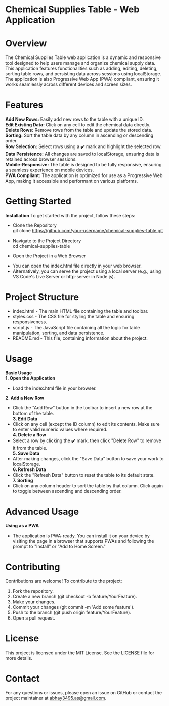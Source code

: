 # Chemical Supplies Table - Web Application

# Overview
The Chemical Supplies Table web application is a dynamic and responsive tool designed to help users manage and organize chemical supply data. This application features functionalities such as adding, editing, deleting, sorting table rows, and persisting data across sessions using localStorage. The application is also Progressive Web App (PWA) compliant, ensuring it works seamlessly across different devices and screen sizes.

# Features
**Add New Rows:** Easily add new rows to the table with a unique ID.<br />
**Edit Existing Data:** Click on any cell to edit the chemical data directly.<br />
**Delete Rows:** Remove rows from the table and update the stored data.<br />
**Sorting:** Sort the table data by any column in ascending or descending order.<br />
**Row Selection:** Select rows using a ✔️ mark and highlight the selected row.<br />
**Data Persistence:** All changes are saved to localStorage, ensuring data is retained across browser sessions.<br />
**Mobile-Responsive:** The table is designed to be fully responsive, ensuring a seamless experience on mobile devices.<br />
**PWA Compliant:** The application is optimized for use as a Progressive Web App, making it accessible and performant on various platforms.<br />

# Getting Started

**Installation**
To get started with the project, follow these steps:<br />

* Clone the Repository<br />
  git clone https://github.com/your-username/chemical-supplies-table.git
  
* Navigate to the Project Directory <br />
  cd chemical-supplies-table
  
* Open the Project in a Web Browser
 - You can open the index.html file directly in your web browser.<br />
 - Alternatively, you can serve the project using a local server (e.g., using VS Code's Live Server or http-server in Node.js).<br />

# Project Structure
* index.html - The main HTML file containing the table and toolbar.
* styles.css - The CSS file for styling the table and ensuring responsiveness.
* script.js - The JavaScript file containing all the logic for table manipulation, sorting, and data persistence.
* README.md - This file, containing information about the project.
  
# Usage

**Basic Usage** <br />
**1. Open the Application**<br />
   * Load the index.html file in your browser.
     
**2. Add a New Row**<br />
   * Click the "Add Row" button in the toolbar to insert a new row at the bottom of the table.<br />
**3. Edit Data**<br />
  * Click on any cell (except the ID column) to edit its contents. Make sure to enter valid numeric values where required.<br />
**4. Delete a Row** <br />
  * Select a row by clicking the ✔️ mark, then click "Delete Row" to remove it from the table.<br />
**5. Save Data** <br />
  * After making changes, click the "Save Data" button to save your work to localStorage.<br />
**6. Refresh Data** <br />
  * Click the "Refresh Data" button to reset the table to its default state.<br />
**7. Sorting** <br />
  * Click on any column header to sort the table by that column. Click again to toggle between ascending and descending order.<br />

# Advanced Usage <br />
    
**Using as a PWA** <br />
 * The application is PWA-ready. You can install it on your device by visiting the page in a browser that supports PWAs and following the prompt to "Install" or "Add to Home Screen." <br />
 
# Contributing
Contributions are welcome! To contribute to the project:

1. Fork the repository.<br />
2. Create a new branch (git checkout -b feature/YourFeature).<br />
3. Make your changes.<br />
4. Commit your changes (git commit -m 'Add some feature').<br />
5. Push to the branch (git push origin feature/YourFeature).<br />
6. Open a pull request.<br />

# License
This project is licensed under the MIT License. See the LICENSE file for more details.

# Contact
For any questions or issues, please open an issue on GitHub or contact the project maintainer at abhay3495.as@gmail.com.
